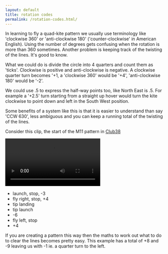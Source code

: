 ```yaml
---
layout: default
title: rotation codes 
permalink: /rotation-codes.html/
---
```


In learning to fly a quad-kite pattern we usually use terminology
like 'clockwise 360' or 'anti-clockwise 180' ('counter-clockwise' in American English). 
Using the number of degrees gets confusing when the rotation is more than 360 sometimes. 
Another problem is keeping track of the twisting of the lines. It's good to know.  


What we could do is divide the circle into 4 quarters and count them as 'ticks'. 
Clockwise is positive and anti-clockwise is negative. A clockwise quarter turn becomes '+1, 
a 'clockwise 360' would be '+4', 'anti-clockwise 180' would be '-2'. 


We could use .5 to express the half-way points too, like North 
East is .5. For example a '+2.5' turn starting from a straight up hover would turn the 
kite clockwise to point down and left in the South West position.  


Some benefits of a system like this is that it is easier to understand than say 'CCW 630', 
less ambiguous and you can keep a running total of the twisting of the lines.  


Consider this clip, the start of the M11 pattern in [Club38](https://revkites.com/club-38/)

<video src="/assets/vids/rotation-codes.mp4" width="60%" type="video/mp4" 
    autoplay="" preload="auto" controls>
</video>

- launch, stop, -3
- fly right, stop, +4
- tip landing
- tip launch
- -6
- fly left, stop
- +4


If you are creating a pattern this way then the maths to work out what to do 
to clear the lines becomes pretty easy. This example has a total of +8 and -9 
leaving us with -1 ie. a quarter turn to the left.
